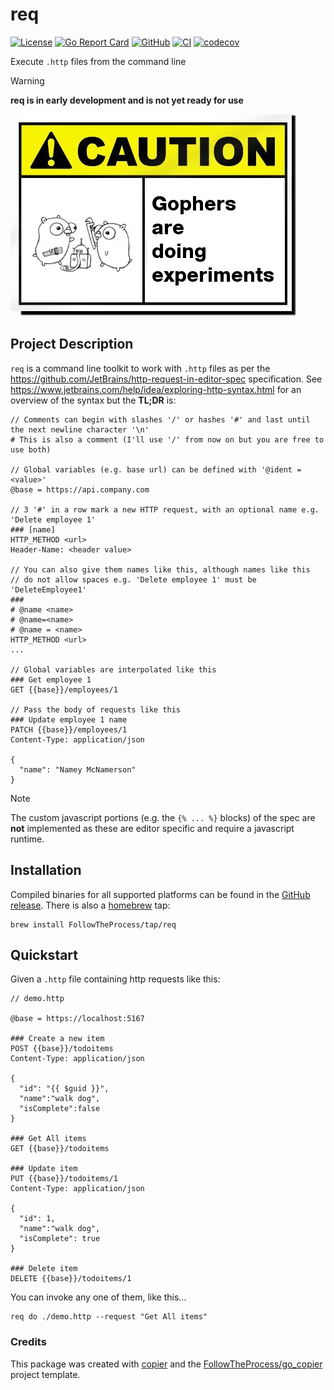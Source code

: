 # req

[![License](https://img.shields.io/github/license/FollowTheProcess/req)](https://github.com/FollowTheProcess/req)
[![Go Report Card](https://goreportcard.com/badge/github.com/FollowTheProcess/req)](https://goreportcard.com/report/github.com/FollowTheProcess/req)
[![GitHub](https://img.shields.io/github/v/release/FollowTheProcess/req?logo=github&sort=semver)](https://github.com/FollowTheProcess/req)
[![CI](https://github.com/FollowTheProcess/req/workflows/CI/badge.svg)](https://github.com/FollowTheProcess/req/actions?query=workflow%3ACI)
[![codecov](https://codecov.io/gh/FollowTheProcess/req/branch/main/graph/badge.svg)](https://codecov.io/gh/FollowTheProcess/req)

Execute `.http` files from the command line

> [!WARNING]
> **req is in early development and is not yet ready for use**

![caution](./img/caution.png)

## Project Description

`req` is a command line toolkit to work with `.http` files as per the <https://github.com/JetBrains/http-request-in-editor-spec> specification. See <https://www.jetbrains.com/help/idea/exploring-http-syntax.html> for an overview of the syntax but the **TL;DR** is:

```plaintext
// Comments can begin with slashes '/' or hashes '#' and last until the next newline character '\n'
# This is also a comment (I'll use '/' from now on but you are free to use both)

// Global variables (e.g. base url) can be defined with '@ident = <value>'
@base = https://api.company.com

// 3 '#' in a row mark a new HTTP request, with an optional name e.g. 'Delete employee 1'
### [name]
HTTP_METHOD <url>
Header-Name: <header value>

// You can also give them names like this, although names like this
// do not allow spaces e.g. 'Delete employee 1' must be 'DeleteEmployee1'
###
# @name <name>
# @name=<name>
# @name = <name>
HTTP_METHOD <url>
...

// Global variables are interpolated like this
### Get employee 1
GET {{base}}/employees/1

// Pass the body of requests like this
### Update employee 1 name
PATCH {{base}}/employees/1
Content-Type: application/json

{
  "name": "Namey McNamerson"
}
```

> [!NOTE]
> The custom javascript portions (e.g. the `{% ... %}` blocks) of the spec are **not** implemented as these are editor specific and require a javascript runtime.

## Installation

Compiled binaries for all supported platforms can be found in the [GitHub release]. There is also a [homebrew] tap:

```shell
brew install FollowTheProcess/tap/req
```

## Quickstart

Given a `.http` file containing http requests like this:

```plaintext
// demo.http

@base = https://localhost:5167
 
### Create a new item
POST {{base}}/todoitems
Content-Type: application/json
 
{
  "id": "{{ $guid }}",
  "name":"walk dog",
  "isComplete":false
}
 
### Get All items
GET {{base}}/todoitems
 
### Update item
PUT {{base}}/todoitems/1
Content-Type: application/json
 
{
  "id": 1,
  "name":"walk dog",
  "isComplete": true
}
 
### Delete item
DELETE {{base}}/todoitems/1
```

You can invoke any one of them, like this...

```shell
req do ./demo.http --request "Get All items"
```

### Credits

This package was created with [copier] and the [FollowTheProcess/go_copier] project template.

[copier]: https://copier.readthedocs.io/en/stable/
[FollowTheProcess/go_copier]: https://github.com/FollowTheProcess/go_copier
[GitHub release]: https://github.com/FollowTheProcess/req/releases
[homebrew]: https://brew.sh
